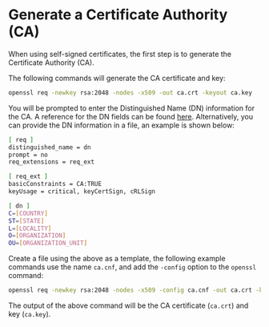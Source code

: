 # Generate a Certificate Authority (CA) 

When using self-signed certificates, the first step is to generate the Certificate Authority (CA).

The following commands will generate the CA certificate and key:

```bash
openssl req -newkey rsa:2048 -nodes -x509 -out ca.crt -keyout ca.key
```

You will be prompted to enter the Distinguished Name (DN) information for the CA.
A reference for the DN fields can be found [here](http://certificate.fyicenter.com/2098_OpenSSL_req_-distinguished_name_Configuration_Section.html).
Alternatively, you can provide the DN information in a file, an example is shown below:

```bash
[ req ]
distinguished_name = dn
prompt = no
req_extensions = req_ext

[ req_ext ]
basicConstraints = CA:TRUE
keyUsage = critical, keyCertSign, cRLSign

[ dn ]
C=[COUNTRY]
ST=[STATE]
L=[LOCALITY]
O=[ORGANIZATION]
OU=[ORGANIZATION_UNIT]
```

Create a file using the above as a template, the following example commands use the name `ca.cnf`, and add the `-config` option to the `openssl` command:

```bash
openssl req -newkey rsa:2048 -nodes -x509 -config ca.cnf -out ca.crt -keyout ca.key
```

The output of the above command will be the CA certificate (`ca.crt`) and key (`ca.key`).
